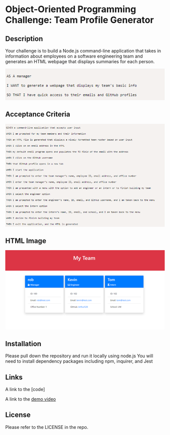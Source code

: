 # Object-Oriented Programming Challenge: Team Profile Generator

## Description

Your challenge is to build a Node.js command-line application that takes in information about employees on a software engineering team and generates an HTML webpage that displays summaries for each person.

![](Images/Screenshot_20221102_115530.png)

## Acceptance Criteria

![](Images/Screenshot_20221102_115636.png)

## HTML Image

![](Images/Screenshot_20221102_115742.png)

## Installation

Please pull down the repository and run it locally using node.js
You will need to install dependency packages including npm, inquirer, and Jest

## Links
A link to the [code]

A link to the [demo video](../../Downloads/Untitled_%20Nov%202,%202022%2011_49%20AM.webm)

## License

Please refer to the LICENSE in the repo.
